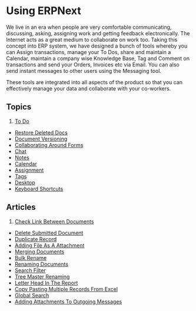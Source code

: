 <!-- add-breadcrumbs -->
# Using ERPNext

We live in an era when people are very comfortable communicating, discussing,
asking, assigning work and getting feedback electronically. The Internet acts
as a great medium to collaborate on work too. Taking this concept into ERP
system, we have designed a bunch of tools whereby you can Assign transactions,
manage your To Dos, share and maintain a Calendar, maintain a company wise
Knowledge Base, Tag and Comment on transactions and send your Orders, Invoices
etc via Email. You can also send instant messages to other users using the
Messaging tool.

These tools are integrated into all aspects of the product so that you can
effectively manage your data and collaborate with your co-workers.

## Topics
1. [To Do](/docs/user/manual/en/using-erpnext/to-do)
- [Restore Deleted Docs](/docs/user/manual/en/using-erpnext/restore-deleted-docs)
- [Document Versioning](/docs/user/manual/en/using-erpnext/document-versioning)
- [Collaborating Around Forms](/docs/user/manual/en/using-erpnext/collaborating-around-forms)
- [Chat](/docs/user/manual/en/using-erpnext/chat)
- [Notes](/docs/user/manual/en/using-erpnext/notes)
- [Calendar](/docs/user/manual/en/using-erpnext/calendar)
- [Assignment](/docs/user/manual/en/using-erpnext/assignment)
- [Tags](/docs/user/manual/en/using-erpnext/tags)
- [Desktop](/docs/user/manual/en/using-erpnext/articles/desktop)
- [Keyboard Shortcuts](/docs/user/manual/en/using-erpnext/articles/keyboard-shortcuts)

## Articles
1. [Check Link Between Documents](/docs/user/manual/en/using-erpnext/articles/check-link-between-documents)
- [Delete Submitted Document](/docs/user/manual/en/using-erpnext/articles/delete-submitted-document)
- [Duplicate Record](/docs/user/manual/en/using-erpnext/articles/duplicate-record)
- [Adding File As A Attachment](/docs/user/manual/en/using-erpnext/articles/adding-file-as-a-attachment)
- [Merging Documents](/docs/user/manual/en/using-erpnext/articles/merging-documents)
- [Bulk Rename](/docs/user/manual/en/using-erpnext/articles/bulk-rename)
- [Renaming Documents](/docs/user/manual/en/using-erpnext/articles/renaming-documents)
- [Search Filter](/docs/user/manual/en/using-erpnext/articles/search-filter)
- [Tree Master Renaming](/docs/user/manual/en/using-erpnext/articles/tree-master-renaming)
- [Letter Head In The Report](/docs/user/manual/en/using-erpnext/articles/letter-head-in-the-report)
- [Copy Pasting Multiple Records From Excel](/docs/user/manual/en/using-erpnext/articles/copy-pasting-multiple-records-from-excel)
- [Global Search](/docs/user/manual/en/using-erpnext/articles/Global-search)
- [Adding Attachments To Outgoing Messages](/docs/user/manual/en/using-erpnext/articles/adding-attachments-to-outgoing-messages)
